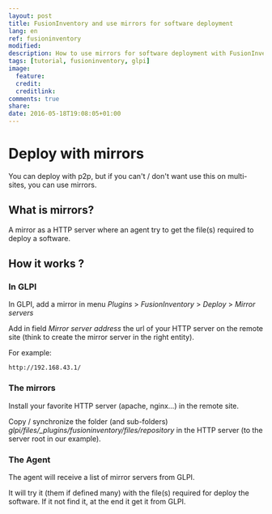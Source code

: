 ```yaml
---
layout: post
title: FusionInventory and use mirrors for software deployment
lang: en
ref: fusioninventory
modified:
description: How to use mirrors for software deployment with FusionInventory
tags: [tutorial, fusioninventory, glpi]
image:
  feature:
  credit:
  creditlink:
comments: true
share:
date: 2016-05-18T19:08:05+01:00
---
```


# Deploy with mirrors

You can deploy with p2p, but if you can't / don't want use this on multi-sites, you can use mirrors.


## What is mirrors?

A mirror as a HTTP server where an agent try to get the file(s) required to deploy a software.



## How it works ?


### In GLPI

In GLPI, add a mirror in menu *Plugins* > *FusionInventory* > *Deploy* > *Mirror servers*

Add in field *Mirror server address* the url of your HTTP server on the remote site (think to create the mirror server in the right entity).

For example:

```
http://192.168.43.1/
```

### The mirrors

Install your favorite HTTP server (apache, nginx...) in the remote site.

Copy / synchronize the folder (and sub-folders) *glpi/files/_plugins/fusioninventory/files/repository* in the HTTP server (to the server root in our example).


### The Agent

The agent will receive a list of mirror servers from GLPI.

It will try it (them if defined many) with the file(s) required for deploy the software. If it not find it, at the end it get it from GLPI.


